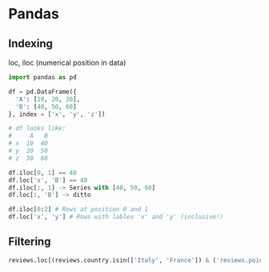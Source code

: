 # Pandas

## Indexing

loc, iloc (numerical position in data)

```python
import pandas as pd

df = pd.DataFrame({
  'A': [10, 20, 30],
  'B': [40, 50, 60]
}, index = ['x', 'y', 'z'])

# df looks like:
#     A   B
# x  10  40
# y  20  50
# z  30  60

df.iloc[0, 1] == 40
df.loc['x', 'B'] == 40
df.iloc[:, 1] -> Series with [40, 50, 60]
df.loc[:, 'B'] -> ditto

df.iloc[0:2] # Rows at position 0 and 1
df.loc['x', 'y'] # Rows with lables 'x' and 'y' (inclusive!)
```

## Filtering

```python
reviews.loc[(reviews.country.isin(['Italy', 'France']) & ('reviews.points >= 90) & (reviews.price.notnull())]
```
